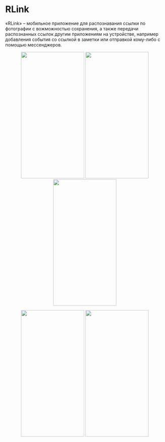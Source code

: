 # RLink
«RLink» – мобильное приложение для распознавания ссылки по фотографии с вожможностью сохранения, а также передачи распознанных ссылок другим приложениям на устройстве,
например добавления события со ссылкой в заметки или отправкой  кому-либо с помощью мессенджеров. 

<p align="center">
  <img src="https://github.com/Neonchick/RLink/raw/master/images/new_link.jpg" width="200px" height="400px"/>
  <img src="https://github.com/Neonchick/RLink/raw/master/images/choose_link.jpg" width="200px" height="400px"/>
  <img src="https://github.com/Neonchick/RLink/raw/master/images/getten_link.jpg" width="200px" height="400px"/></p>
 <p align="center">
  <img src="https://github.com/Neonchick/RLink/raw/master/images/save_link.jpg" width="200px" height="400px"/>
  <img src="https://github.com/Neonchick/RLink/raw/master/images/saved_links.jpg" width="200px" height="400px"/></p>
